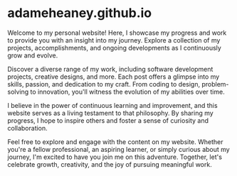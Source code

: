 # adameheaney.github.io
Welcome to my personal website! Here, I showcase my progress and work to provide you with an insight into my journey. Explore a collection of my projects, accomplishments, and ongoing developments as I continuously grow and evolve.

Discover a diverse range of my work, including software development projects, creative designs, and more. Each post offers a glimpse into my skills, passion, and dedication to my craft. From coding to design, problem-solving to innovation, you'll witness the evolution of my abilities over time.

I believe in the power of continuous learning and improvement, and this website serves as a living testament to that philosophy. By sharing my progress, I hope to inspire others and foster a sense of curiosity and collaboration.

Feel free to explore and engage with the content on my website. Whether you're a fellow professional, an aspiring learner, or simply curious about my journey, I'm excited to have you join me on this adventure. Together, let's celebrate growth, creativity, and the joy of pursuing meaningful work.
